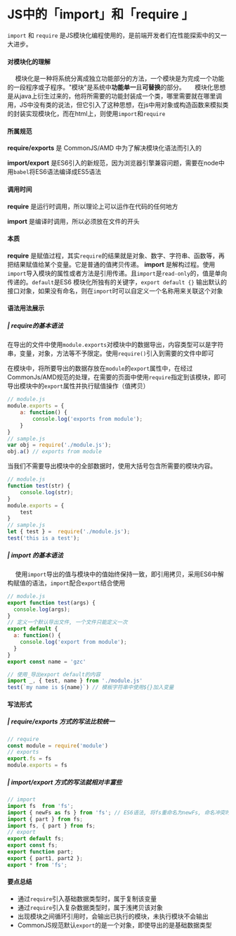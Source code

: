 # JS中的「import」和「require 」

`import` 和 `require` 是JS模块化编程使用的，是前端开发者们在性能探索中的又一大进步。

#### 对模块化的理解

  模块化是一种将系统分离成独立功能部分的方法，一个模块是为完成一个功能的一段程序或子程序。"模块"是系统中**功能单一**且**可替换**的部分。
   模块化思想是从java上衍生过来的，他将所需要的功能封装成一个类，哪里需要就在哪里调用，JS中没有类的说法，但它引入了这种思想，在js中用对象或构造函数来模拟类的封装实现模块化，而在html上，则使用`import`和`require`

#### 所属规范

**require/exports** 是 CommonJS/AMD 中为了解决模块化语法而引入的

**import/export** 是ES6引入的新规范，因为浏览器引擎兼容问题，需要在node中用`babel`将ES6语法编译成ES5语法

#### 调用时间

**require** 是运行时调用，所以理论上可以运作在代码的任何地方

**import** 是编译时调用，所以必须放在文件的开头

#### 本质

**require** 是赋值过程，其实`require`的结果就是对象、数字、字符串、函数等，再把结果赋值给某个变量。它是普通的值拷贝传递。
 **import** 是解构过程。使用`import`导入模块的属性或者方法是引用传递。且`import`是`read-only`的，值是单向传递的。`default`是ES6 模块化所独有的关键字，`export default {}` 输出默认的接口对象，如果没有命名，则在`import`时可以自定义一个名称用来关联这个对象

#### 语法用法展示

##### | require的基本语法

在导出的文件中使用`module.exports`对模块中的数据导出，内容类型可以是字符串，变量，对象，方法等不予限定。使用`require()`引入到需要的文件中即可

在模块中，将所要导出的数据存放在`module`的`export`属性中，在经过CommonJs/AMD规范的处理，在需要的页面中使用`require`指定到该模块，即可导出模块中的`export`属性并执行赋值操作（值拷贝）

```jsx
// module.js
module.exports = {
    a: function() {
        console.log('exports from module');
    }
}
// sample.js
var obj = require('./module.js');
obj.a() // exports from module
```

当我们不需要导出模块中的全部数据时，使用大括号包含所需要的模块内容。

```jsx
// module.js
function test(str) {
    console.log(str); 
}
module.exports = {
    test
}
// sample.js
let { test } =  require('./module.js');
test('this is a test');
```

##### | import 的基本语法

  使用`import`导出的值与模块中的值始终保持一致，即引用拷贝，采用ES6中解构赋值的语法，`import`配合`export`结合使用

```jsx
// module.js
export function test(args) {
  console.log(args);
}
// 定义一个默认导出文件, 一个文件只能定义一次
export default {
  a: function() {
    console.log('export from module');
  }
}
export const name = 'gzc'

// 使用_导出export default的内容
import _, { test, name } from './module.js'
test(`my name is ${name}`) // 模板字符串中使用${}加入变量
```

#### 写法形式

##### | require/exports 方式的写法比较统一

```jsx
// require
const module = require('module')
// exports
export.fs = fs
module.exports = fs
```

##### | import/export 方式的写法就相对丰富些

```jsx
// import
import fs  from 'fs';
import { newFs as fs } from 'fs'; // ES6语法, 将fs重命名为newFs, 命名冲突时常用
import { part } from fs;
import fs, { part } from fs;
// export
export default fs;
export const fs;
export function part;
export { part1, part2 };
export * from 'fs';
```

#### 要点总结

- 通过`require`引入基础数据类型时，属于复制该变量
- 通过`require`引入复杂数据类型时，属于浅拷贝该对象
- 出现模块之间循环引用时，会输出已执行的模块，未执行模块不会输出
- CommonJS规范默认`export`的是一个对象，即使导出的是基础数据类型